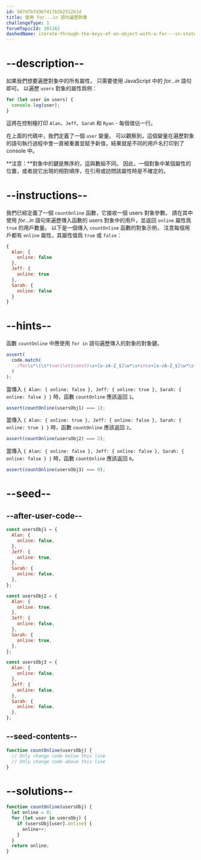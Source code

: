 ```yaml
---
id: 587d7b7d367417b2b2512b1d
title: 使用 for...in 語句遍歷對象
challengeType: 1
forumTopicId: 301162
dashedName: iterate-through-the-keys-of-an-object-with-a-for---in-statement
---
```


# --description--

如果我們想要遍歷對象中的所有屬性， 只需要使用 JavaScript 中的 <dfn>for...in</dfn> 語句即可。 以遍歷 `users` 對象的屬性爲例：

```js
for (let user in users) {
  console.log(user);
}
```

這將在控制檯打印 `Alan`、`Jeff`、`Sarah` 和 `Ryan` - 每個值佔一行。

在上面的代碼中，我們定義了一個 `user` 變量。 可以觀察到，這個變量在遍歷對象的語句執行過程中會一直被重置並賦予新值，結果就是不同的用戶名打印到了 console 中。

**注意：**對象中的鍵是無序的，這與數組不同。 因此，一個對象中某個屬性的位置，或者說它出現的相對順序，在引用或訪問該屬性時是不確定的。

# --instructions--

我們已經定義了一個 `countOnline` 函數，它接收一個 users 對象參數。 請在其中使用 <dfn>for...in</dfn> 語句來遍歷傳入函數的 users 對象中的用戶，並返回 `online` 屬性爲 `true` 的用戶數量。 以下是一個傳入 `countOnline` 函數的對象示例， 注意每個用戶都有 `online` 屬性，其屬性值爲 `true` 或 `false`：

```js
{
  Alan: {
    online: false
  },
  Jeff: {
    online: true
  },
  Sarah: {
    online: false
  }
}
```

# --hints--

函數 `countOnline` 中應使用 `for in` 語句遍歷傳入的對象的對象鍵。

```js
assert(
  code.match(
    /for\s*\(\s*(var|let|const)\s+[a-zA-Z_$]\w*\s+in\s+[a-zA-Z_$]\w*\s*\)/
  )
);
```

當傳入 `{ Alan: { online: false }, Jeff: { online: true }, Sarah: { online: false } }` 時，函數 `countOnline` 應該返回 `1`。

```js
assert(countOnline(usersObj1) === 1);
```

當傳入 `{ Alan: { online: true }, Jeff: { online: false }, Sarah: { online: true } }` 時，函數 `countOnline` 應該返回 `2`。

```js
assert(countOnline(usersObj2) === 2);
```

當傳入 `{ Alan: { online: false }, Jeff: { online: false }, Sarah: { online: false } }` 時，函數 `countOnline` 應該返回 `0`。

```js
assert(countOnline(usersObj3) === 0);
```

# --seed--

## --after-user-code--

```js
const usersObj1 = {
  Alan: {
    online: false,
  },
  Jeff: {
    online: true,
  },
  Sarah: {
    online: false,
  },
};

const usersObj2 = {
  Alan: {
    online: true,
  },
  Jeff: {
    online: false,
  },
  Sarah: {
    online: true,
  },
};

const usersObj3 = {
  Alan: {
    online: false,
  },
  Jeff: {
    online: false,
  },
  Sarah: {
    online: false,
  },
};
```

## --seed-contents--

```js
function countOnline(usersObj) {
  // Only change code below this line
  // Only change code above this line
}
```

# --solutions--

```js
function countOnline(usersObj) {
  let online = 0;
  for (let user in usersObj) {
    if (usersObj[user].online) {
      online++;
    }
  }
  return online;
}
```
